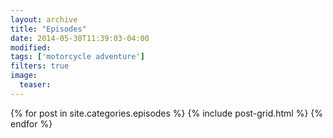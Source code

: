 ```yaml
---
layout: archive
title: "Episodes"
date: 2014-05-30T11:39:03-04:00
modified:
tags: ['motorcycle adventure']
filters: true
image:
  teaser:
---
```


<div class="tiles">
{% for post in site.categories.episodes %}
  {% include post-grid.html %}
{% endfor %}
</div><!-- /.tiles -->
